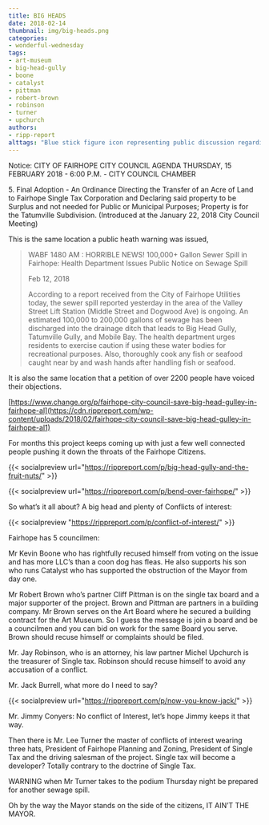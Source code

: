 ```yaml
---
title: BIG HEADS
date: 2018-02-14
thumbnail: img/big-heads.png
categories:
- wonderful-wednesday
tags:
- art-museum
- big-head-gully
- boone
- catalyst
- pittman
- robert-brown
- robinson
- turner
- upchurch
authors:
- ripp-report
alttags: "Blue stick figure icon representing public discussion regarding land transfer for Tatumville Subdivision in Fairhope"
---
```

Notice: CITY OF FAIRHOPE CITY COUNCIL AGENDA THURSDAY, 15 FEBRUARY 2018 - 6:00 P.M. - CITY COUNCIL CHAMBER

5\. Final Adoption - An Ordinance Directing the Transfer of an Acre of Land to Fairhope Single Tax Corporation and Declaring said property to be Surplus and not needed for Public or Municipal Purposes; Property is for the Tatumville Subdivision. (Introduced at the January 22, 2018 City Council Meeting)

This is the same location a public heath warning was issued,

> WABF 1480 AM : HORRIBLE NEWS! 100,000+ Gallon Sewer Spill in Fairhope: Health Department Issues Public Notice on Sewage Spill
> 
> Feb 12, 2018
> 
> According to a report received from the City of Fairhope Utilities today, the sewer spill reported yesterday in the area of the Valley Street Lift Station (Middle Street and Dogwood Ave) is ongoing. An estimated 100,000 to 200,000 gallons of sewage has been discharged into the drainage ditch that leads to Big Head Gully, Tatumville Gully, and Mobile Bay. The health department urges residents to exercise caution if using these water bodies for recreational purposes. Also, thoroughly cook any fish or seafood caught near by and wash hands after handling fish or seafood.

It is also the same location that a petition of over 2200 people have voiced their objections.

[https://www.change.org/p/fairhope-city-council-save-big-head-gulley-in-fairhope-al](https://cdn.rippreport.com/wp-content/uploads/2018/02/fairhope-city-council-save-big-head-gulley-in-fairhope-al1)

For months this project keeps coming up with just a few well connected people pushing it down the throats of the Fairhope Citizens.

{{< socialpreview url="https://rippreport.com/p/big-head-gully-and-the-fruit-nuts/" >}}

{{< socialpreview url="https://rippreport.com/p/bend-over-fairhope/" >}}

So what’s it all about? A big head and plenty of Conflicts of interest:

{{< socialpreview "https://rippreport.com/p/conflict-of-interest/" >}}

Fairhope has 5 councilmen:

Mr Kevin Boone who has rightfully recused himself from voting on the issue and has more LLC’s than a coon dog has fleas. He also supports his son who runs Catalyst who has supported the obstruction of the Mayor from day one.

Mr Robert Brown who’s partner Cliff Pittman is on the single tax board and a major supporter of the project. Brown and Pittman are partners in a building company. Mr Brown serves on the Art Board where he secured a building contract for the Art Museum. So I guess the message is join a board and be a councilmen and you can bid on work for the same Board you serve. Brown should recuse himself or complaints should be filed.

Mr. Jay Robinson, who is an attorney, his law partner Michel Upchurch is the treasurer of Single tax. Robinson should recuse himself to avoid any accusation of a conflict.

Mr. Jack Burrell, what more do I need to say?


{{< socialpreview url="https://rippreport.com/p/now-you-know-jack/" >}}

Mr. Jimmy Conyers: No conflict of Interest, let’s hope Jimmy keeps it that way.

Then there is Mr. Lee Turner the master of conflicts of interest wearing three hats, President of Fairhope Planning and Zoning, President of Single Tax and the driving salesman of the project. Single tax will become a developer? Totally contrary to the doctrine of Single Tax.

WARNING when Mr Turner takes to the podium Thursday night be prepared for another sewage spill.

Oh by the way the Mayor stands on the side of the citizens, IT AIN’T THE MAYOR.
